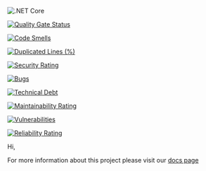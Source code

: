 
![.NET Core](https://github.com/Innovtt/Innovt.Platform/workflows/.NET%20Core/badge.svg)

[![Quality Gate Status](https://sonarcloud.io/api/project_badges/measure?project=Innovtt_Innovt.Platform&metric=alert_status)](https://sonarcloud.io/summary/new_code?id=Innovtt_Innovt.Platform)

[![Code Smells](https://sonarcloud.io/api/project_badges/measure?project=Innovtt_Innovt.Platform&metric=code_smells)](https://sonarcloud.io/summary/new_code?id=Innovtt_Innovt.Platform)

[![Duplicated Lines (%)](https://sonarcloud.io/api/project_badges/measure?project=Innovtt_Innovt.Platform&metric=duplicated_lines_density)](https://sonarcloud.io/summary/new_code?id=Innovtt_Innovt.Platform)


[![Security Rating](https://sonarcloud.io/api/project_badges/measure?project=Innovtt_Innovt.Platform&metric=security_rating)](https://sonarcloud.io/summary/new_code?id=Innovtt_Innovt.Platform)


[![Bugs](https://sonarcloud.io/api/project_badges/measure?project=Innovtt_Innovt.Platform&metric=bugs)](https://sonarcloud.io/summary/new_code?id=Innovtt_Innovt.Platform)


[![Technical Debt](https://sonarcloud.io/api/project_badges/measure?project=Innovtt_Innovt.Platform&metric=sqale_index)](https://sonarcloud.io/summary/new_code?id=Innovtt_Innovt.Platform)


[![Maintainability Rating](https://sonarcloud.io/api/project_badges/measure?project=Innovtt_Innovt.Platform&metric=sqale_rating)](https://sonarcloud.io/summary/new_code?id=Innovtt_Innovt.Platform)


[![Vulnerabilities](https://sonarcloud.io/api/project_badges/measure?project=Innovtt_Innovt.Platform&metric=vulnerabilities)](https://sonarcloud.io/summary/new_code?id=Innovtt_Innovt.Platform)


[![Reliability Rating](https://sonarcloud.io/api/project_badges/measure?project=Innovtt_Innovt.Platform&metric=reliability_rating)](https://sonarcloud.io/summary/new_code?id=Innovtt_Innovt.Platform)


Hi, 


For more information about this project please visit our [docs page](https://innovtt.github.io/Innovt.Platform/api/Innovt.AspNetCore.html) 